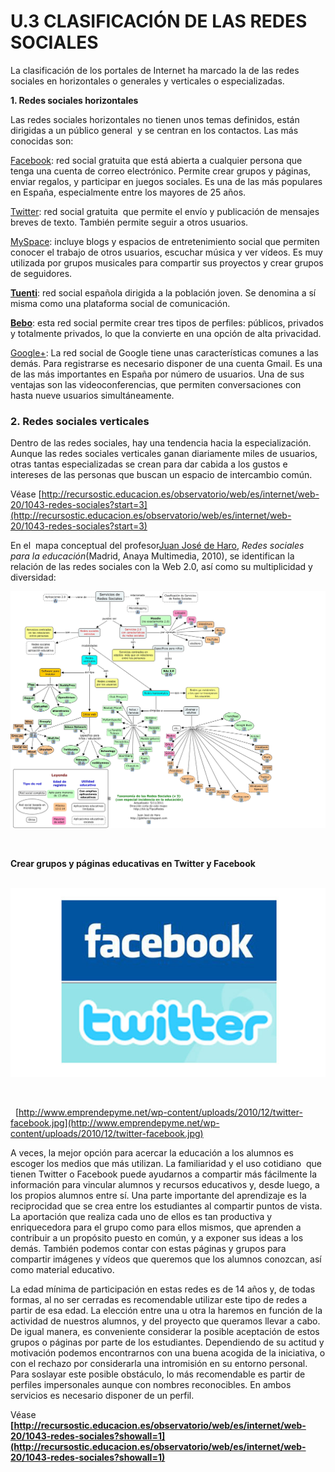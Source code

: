 # U.3 CLASIFICACIÓN DE LAS REDES SOCIALES

  
La clasificación de los portales de Internet ha marcado la de las redes sociales en horizontales o generales y verticales o especializadas. 

**1\. Redes sociales horizontales**

Las redes sociales horizontales no tienen unos temas definidos, están dirigidas a un público general  y se centran en los contactos. Las más conocidas son:

[Facebook](http://www.facebook.com/): red social gratuita que está abierta a cualquier persona que tenga una cuenta de correo electrónico. Permite crear grupos y páginas, enviar regalos, y participar en juegos sociales. Es una de las más populares en España, especialmente entre los mayores de 25 años.

[Twitter](http://twitter.com/ "Twitter"): red social gratuita  que permite el envío y publicación de mensajes breves de texto. También permite seguir a otros usuarios.

[MySpace](http://es.myspace.com/): incluye blogs y espacios de entretenimiento social que permiten conocer el trabajo de otros usuarios, escuchar música y ver vídeos. Es muy utilizada por grupos musicales para compartir sus proyectos y crear grupos de seguidores.

**[Tuenti](http://www.tuenti.com/?m=login "Tuenti")**: red social española dirigida a la población joven. Se denomina a sí misma como una plataforma social de comunicación. 

**[Bebo](http://www.bebo.com/ "Bebo")**: esta red social permite crear tres tipos de perfiles: públicos, privados y totalmente privados, lo que la convierte en una opción de alta privacidad.

[Google+](https://plus.google.com/up/start/?continue=https://plus.google.com/?hl%3Des&type=st&gpcaz=191ab856&hl=es "Google+"): La red social de Google tiene unas características comunes a las demás. Para registrarse es necesario disponer de una cuenta Gmail. Es una de las más importantes en España por número de usuarios. Una de sus ventajas son las videoconferencias, que permiten conversaciones con hasta nueve usuarios simultáneamente.

### **2\. Redes sociales verticales**

Dentro de las redes sociales, hay una tendencia hacia la especialización. Aunque las redes sociales verticales ganan diariamente miles de usuarios, otras tantas especializadas se crean para dar cabida a los gustos e intereses de las personas que buscan un espacio de intercambio común. 

Véase [http://recursostic.educacion.es/observatorio/web/es/internet/web-20/1043-redes-sociales?start=3](http://recursostic.educacion.es/observatorio/web/es/internet/web-20/1043-redes-sociales?start=3)

En el  mapa conceptual del profesor[Juan José de Haro](http://jjdeharo.blogspot.com.es/ "Educativa"), _Redes sociales para la educación_(Madrid, Anaya Multimedia, 2010), se identifican la relación de las redes sociales con la Web 2.0, así como su multiplicidad y diversidad:


![Mapa conceptual redes sociales web 2.0](img/twi2.png "Mapa conceptual redes sociales web 2.0")


                   

**Crear grupos y páginas educativas en Twitter y Facebook**


 ![Logos de facebook y twitter](img/twitter-facebook.jpg "Logos de facebook y twitter")


           

  [http://www.emprendepyme.net/wp-content/uploads/2010/12/twitter-facebook.jpg](http://www.emprendepyme.net/wp-content/uploads/2010/12/twitter-facebook.jpg)

A veces, la mejor opción para acercar la educación a los alumnos es escoger los medios que más utilizan. La familiaridad y el uso cotidiano  que tienen Twitter o Facebook puede ayudarnos a compartir más fácilmente la información para vincular alumnos y recursos educativos y, desde luego, a los propios alumnos entre sí. Una parte importante del aprendizaje es la reciprocidad que se crea entre los estudiantes al compartir puntos de vista. La aportación que realiza cada uno de ellos es tan productiva y enriquecedora para el grupo como para ellos mismos, que aprenden a contribuir a un propósito puesto en común, y a exponer sus ideas a los demás. También podemos contar con estas páginas y grupos para compartir imágenes y vídeos que queremos que los alumnos conozcan, así como material educativo. 

La edad mínima de participación en estas redes es de 14 años y, de todas formas, al no ser cerradas es recomendable utilizar este tipo de redes a partir de esa edad. La elección entre una u otra la haremos en función de la actividad de nuestros alumnos, y del proyecto que queramos llevar a cabo. De igual manera, es conveniente considerar la posible aceptación de estos grupos o páginas por parte de los estudiantes. Dependiendo de su actitud y motivación podemos encontrarnos con una buena acogida de la iniciativa, o con el rechazo por considerarla una intromisión en su entorno personal. Para soslayar este posible obstáculo, lo más recomendable es partir de perfiles impersonales aunque con nombres reconocibles. En ambos servicios es necesario disponer de un perfil.

Véase **[http://recursostic.educacion.es/observatorio/web/es/internet/web-20/1043-redes-sociales?showall=1](http://recursostic.educacion.es/observatorio/web/es/internet/web-20/1043-redes-sociales?showall=1)**

